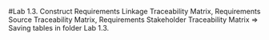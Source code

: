 #Lab 1.3. 
Construct Requirements Linkage Traceability Matrix, Requirements Source Traceability Matrix, Requirements Stakeholder Traceability Matrix => Saving tables in folder Lab 1.3.
